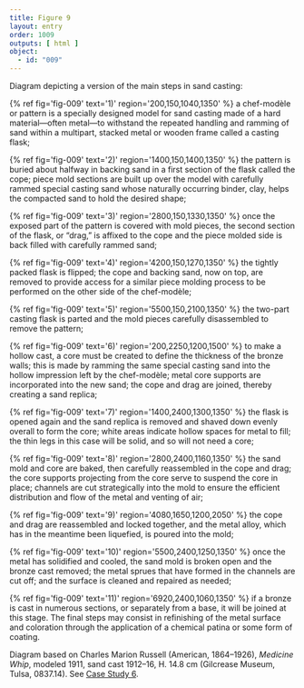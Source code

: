 ```yaml
---
title: Figure 9
layout: entry
order: 1009
outputs: [ html ]
object:
  - id: "009"
---
```


Diagram depicting a version of the main steps in sand casting: 

{% ref fig='fig-009' text='1)' region='200,150,1040,1350' %} a chef-modèle or pattern is a specially designed model for sand casting made of a hard material—often metal—to withstand the repeated handling and ramming of sand within a multipart, stacked metal or wooden frame called a casting flask; 

{% ref fig='fig-009' text='2)' region='1400,150,1400,1350' %} the pattern is buried about halfway in backing sand in a first section of the flask called the cope; piece mold sections are built up over the model with carefully rammed special casting sand whose naturally occurring binder, clay, helps the compacted sand to hold the desired shape; 

{% ref fig='fig-009' text='3)' region='2800,150,1330,1350' %} once the exposed part of the pattern is covered with mold pieces, the second section of the flask, or “drag,” is affixed to the cope and the piece molded side is back filled with carefully rammed sand; 

{% ref fig='fig-009' text='4)' region='4200,150,1270,1350' %} the tightly packed flask is flipped; the cope and backing sand, now on top, are removed to provide access for a similar piece molding process to be performed on the other side of the chef-modèle; 

{% ref fig='fig-009' text='5)' region='5500,150,2100,1350' %} the two-part casting flask is parted and the mold pieces carefully disassembled to remove the pattern; 

{% ref fig='fig-009' text='6)' region='200,2250,1200,1500' %} to make a hollow cast, a core must be created to define the thickness of the bronze walls; this is made by ramming the same special casting sand into the hollow impression left by the chef-modèle; metal core supports are incorporated into the new sand; the cope and drag are joined, thereby creating a sand replica; 

{% ref fig='fig-009' text='7)' region='1400,2400,1300,1350' %} the flask is opened again and the sand replica is removed and shaved down evenly overall to form the core; white areas indicate hollow spaces for metal to fill; the thin legs in this case will be solid, and so will not need a core; 

{% ref fig='fig-009' text='8)' region='2800,2400,1160,1350' %} the sand mold and core are baked, then carefully reassembled in the cope and drag; the core supports projecting from the core serve to suspend the core in place; channels are cut strategically into the mold to ensure the efficient distribution and flow of the metal and venting of air; 

{% ref fig='fig-009' text='9)' region='4080,1650,1200,2050' %} the cope and drag are reassembled and locked together, and the metal alloy, which has in the meantime been liquefied, is poured into the mold; 

{% ref fig='fig-009' text='10)' region='5500,2400,1250,1350' %} once the metal has solidified and cooled, the sand mold is broken open and the bronze cast removed; the metal sprues that have formed in the channels are cut off; and the surface is cleaned and repaired as needed; 

{% ref fig='fig-009' text='11)' region='6920,2400,1060,1350' %} if a bronze is cast in numerous sections, or separately from a base, it will be joined at this stage. The final steps may consist in refinishing of the metal surface and coloration through the application of a chemical patina or some form of coating.

Diagram based on Charles Marion Russell (American, 1864–1926), *Medicine Whip*, modeled 1911, sand cast 1912–16, H. 14.8 cm (Gilcrease Museum, Tulsa, 0837.14). See [Case Study 6](/case-studies/6/).